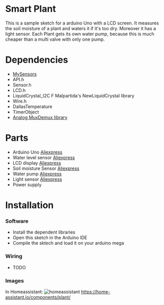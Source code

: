 # Smart Plant
This is a sample sketch for a arduino Uno with a LCD screen. It measures the soil moisture of a plant and waters it if it's too dry.
Moreover it has a light sensor.
Each Plant gets its own water pump, because this is much cheaper than a multi valve with only one pump.

# Dependencies
+ [MySensors](https://github.com/mysensors/MySensors)
+ API.h
+ Sensor.h
+ LCD.h
+ LiquidCrystal_I2C F Malpartida's NewLiquidCrystal library
+ Wire.h
+ DallasTemperature
+ TimerObject
+ [Analog MuxDemux library](https://github.com/ajfisher/arduino-analog-multiplexer)

# Parts
+ Arduino Uno [Aliexpress](https://de.aliexpress.com/wholesale?SearchText=arduino+uno)
+ Water level sensor [Aliexpress](https://de.aliexpress.com/item/Free-shipping-Water-Sensor-for-Arduino-water-droplet-detection-depth-with-demo-code/32280545086.html?spm=2114.010208.3.111.FJ0NCX&ws_ab_test=searchweb0_0,searchweb201602_2_10065_10068_433_434_10136_10137_10138_10060_10062_10141_10056_10055_10054_128_301_10059_10531_10099_10530_10103_10102_10101_10096_10052_10144_10053_10050_10107_10142_10051_10106_10143_10526_10529_10084_10083_10080_10082_10081_10110_10111_10112_10113_10114_10033_10078_10079_10073_10070_10122_10123_10124-10531,searchweb201603_8,afswitch_1,ppcSwitch_7,single_sort_0_default&btsid=5c08027c-050d-4e92-b01a-0bca541a6ab6&algo_expid=43b5250b-0382-4a77-8853-7a243b3f6b38-12&algo_pvid=43b5250b-0382-4a77-8853-7a243b3f6b38)
+ LCD display [Aliexpress](https://de.aliexpress.com/wholesale?SearchText=1602+lcd)
+ Soil moisture Sensor [Aliexpress](https://www.aliexpress.com/item/Hot-Sale-10set-Soil-Moisture-Hygrometer-Detection-Humidity-Sensor-Module-For-arduino-Development-Board-DIY-Robot/32328197208.html?spm=2114.01010208.3.18.s9Bfhz&ws_ab_test=searchweb0_0,searchweb201602_1_10152_10065_10151_10068_5010016_10136_10137_10060_10138_10155_10062_437_10154_10056_10055_10054_10059_303_100031_10099_10103_10102_10101_10096_10052_10053_10107_10050_10142_10051_5030017_10084_10083_10080_10082_10081_10177_10110_519_10111_10112_10113_10114_10180_10182_10184_10078_10079_10073_10186_10123_10189_142-10050,searchweb201603_1,ppcSwitch_2&btsid=284a8601-bfcf-4f8f-9ac0-7b6c1fb0f679&algo_expid=7181809f-3f84-42d7-838f-3be78b672e23-2&algo_pvid=7181809f-3f84-42d7-838f-3be78b672e23) 
+ Water pump [Aliexpress](https://www.aliexpress.com/item/5-x-DC-3v-6v-Mini-Micro-Submersible-Water-Pump-Low-Noise-Motor-pump-120L-H/32689942954.html?spm=2114.01010208.3.2.BjdFdP&ws_ab_test=searchweb0_0,searchweb201602_1_10152_10065_10151_10068_5010015_10136_10137_10060_10138_10155_10062_437_10154_10056_10055_10054_10059_303_100031_10099_10103_10102_10101_10096_10052_10053_10107_10050_10142_10051_5030017_10084_10083_10080_10082_10081_10177_10110_519_10111_10112_10113_10114_10180_10182_10184_10078_10079_10073_10186_10123_10189_142,searchweb201603_1,ppcSwitch_2&btsid=a47a037d-c0b3-4006-9f54-0a25df28eb6b&algo_expid=b6e73170-9d9f-407a-ac4c-c80382830cb2-0&algo_pvid=b6e73170-9d9f-407a-ac4c-c80382830cb2)
+ Light sensor [Aliexpress](https://www.aliexpress.com/item/Optical-Sensitive-Resistance-Sensor-Module-Light-Intensity-Detect-Photosensitive-Sensor-for-Arduino/32677701042.html?spm=2114.01010208.3.73.5hdoD5&ws_ab_test=searchweb0_0,searchweb201602_1_10152_10065_10151_10068_5010016_10136_10137_10060_10138_10155_10062_437_10154_10056_10055_10054_10059_303_100031_10099_10103_10102_10101_10096_10052_10053_10107_10050_10142_10051_5030017_10084_10083_10080_10082_10081_10177_10110_519_10111_10112_10113_10114_10180_10182_10184_10078_10079_10073_10186_10123_10189_142,searchweb201603_1,ppcSwitch_2&btsid=4a6b6fa6-d962-431f-86eb-516733b35532&algo_expid=d455411e-4666-42cc-b572-187cc14803e5-12&algo_pvid=d455411e-4666-42cc-b572-187cc14803e5)
+ Power supply

# Installation
### Software
+ Install the dependent libraries
+ Open this sketch in the Arduino IDE
+ Compile the sktech and load it on your arduino mega

### Wiring
+ TODO

### Images
In Homeassistant: ![homeassistant]()
https://home-assistant.io/components/plant/
